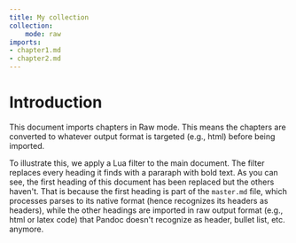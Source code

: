 ```yaml
---
title: My collection
collection:
    mode: raw
imports:
- chapter1.md
- chapter2.md
---
```


# Introduction

This document imports chapters in Raw mode. This means the chapters are converted to whatever output format is targeted (e.g., html) before being imported. 

To illustrate this, we apply a Lua filter to the main document. The filter replaces every heading it finds with a pararaph with bold text. As you can see, the first heading of this document has been replaced but the others haven't. That is because the first heading is part of the `master.md` file, which processes parses to its native format (hence recognizes its headers as headers), while the other headings are imported in raw output format (e.g., html or latex code) that Pandoc doesn't recognize as header, bullet list, etc. anymore. 